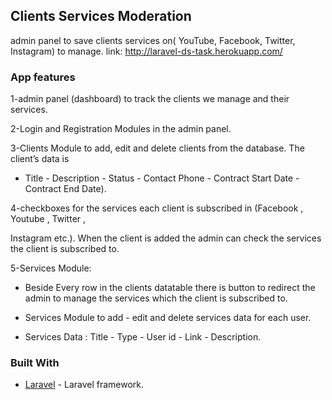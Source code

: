 
## Clients Services Moderation

admin panel to save clients services on( YouTube, Facebook, Twitter, Instagram) to manage.
link: http://laravel-ds-task.herokuapp.com/

### App features
1-admin panel (dashboard) to track the clients we manage and their services.

2-Login and Registration Modules in the admin panel.


3-Clients Module to add, edit and delete clients from the database. The client’s data is

   - Title - Description - Status - Contact Phone - Contract Start Date - Contract End Date).
        
4-checkboxes for the services each client is subscribed in (Facebook , Youtube , Twitter ,

  Instagram etc.). When the client is added the admin can check the services the client is subscribed to. 
 
 
5-Services Module:

   - Beside Every row in the clients datatable there is button to redirect the admin to manage the
     services which the client is subscribed to.
      
   - Services Module to add - edit and delete services data for each user.
    
   - Services Data : Title - Type - User id - Link - Description. 


### Built With

* [Laravel](https://laravel.com/) - Laravel framework.
